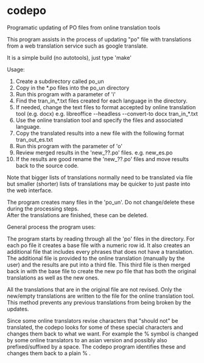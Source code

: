 # codepo
Programatic updating of PO files from online translation tools

This program assists in the process of updating "po" file with translations from a web translation service such as google translate.

It is a simple build (no autotools), just type 'make'

Usage: 

01.  Create a subdirectory called po_un 
02.  Copy in the *.po files into the po_un directory 
03.  Run this program with a parameter of 'i' 
04.  Find the tran_in_*.txt files created for each language in the directory. 
05.  If needed, change the text files to format accepted by online translation tool (e.g. docx)
     e.g. libreoffice --headless --convert-to docx tran_in_*.txt 
06.  Use the online translation tool and specify the files and associated language. 
07.  Copy the translated results into a new file with the following format tran_out_es.txt 
08.  Run this program with the parameter of 'o' 
09.  Review merged results in the 'new_??.po' files. e.g. new_es.po 
10.  If the results are good rename the 'new_??.po' files and move results back to the source code.

Note that bigger lists of translations normally need to be translated via file but smaller (shorter) lists 
of translations may be quicker to just paste into the web interface.

The program creates many files in the 'po_un'.  Do not change/delete these during the processing steps.  
After the translations are finished, these can be deleted.


General process the program uses:

The program starts by reading through all the 'po' files in the directory.  For each po file it creates
a base file with a numeric row id.  It also creates an additional file that includes every phrases that does
not have a translation.  The additional file is provided to the online translation (manually by the user) and
the results are put into a third file.  This third file is then merged back in with the base file to create the
new po file that has both the original translations as well as the new ones.

All the translations that are in the original file are not revised.  Only the new/empty translations are written
to the file for the online translation tool.  This method prevents any previous translations from being broken
by the updates.  

Since some online translators revise characters that "should not" be translated, the codepo looks for some of these
special characters and changes them back to what we want.  For example the % symbol is changed by some online
translators to an asian version and possibly also prefixed/suffixed by a space.  The codepo program identifies these 
and changes them back to a plain % . 